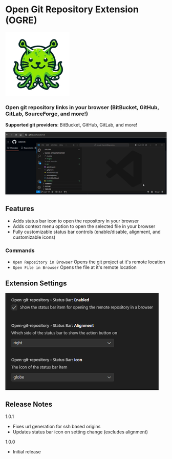 # Open Git Repository Extension (OGRE)

![alt text](./images/octoogre-200.png)

### Open git repository links in your browser (BitBucket, GitHub, GitLab, SourceForge, and more!)

**Supported git providers**: BitBucket, GitHub, GitLab, and more!

![Status bar demo](./images/demo.gif)

## Features

- Adds status bar icon to open the repository in your browser
- Adds context menu option to open the selected file in your browser
- Fully customizable status bar controls (enable/disable, alignment, and customizable icons)

### Commands

- `Open Repository in Browser` Opens the git project at it's remote location
- `Open File in Browser` Opens the file at it's remote location

## Extension Settings

![Extension settings](./images/settings.png)

## Release Notes

1.0.1
- Fixes url generation for ssh based origins
- Updates status bar icon on setting change (excludes alignment)

1.0.0
- Initial release
